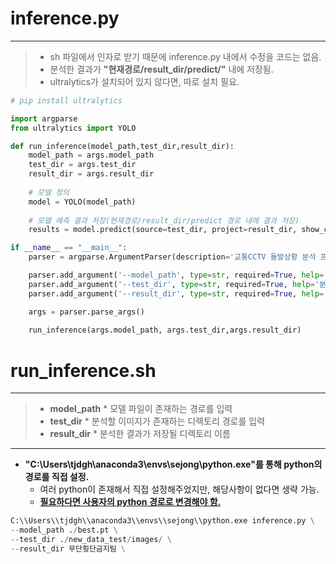 # inference.py
---
>* sh 파일에서 인자로 받기 때문에 inference.py 내에서 수정을 코드는 없음.
>* 분석한 결과가 __"현재경로/result_dir/predict/"__ 내에 저장됨.
>* ultralytics가 설치되어 있지 않다면, 따로 설치 필요.


```python
# pip install ultralytics
```


```python
import argparse
from ultralytics import YOLO

def run_inference(model_path,test_dir,result_dir):
    model_path = args.model_path
    test_dir = args.test_dir
    result_dir = args.result_dir
    
    # 모델 정의
    model = YOLO(model_path)
    
    # 모델 예측 결과 저장(현재경로/result_dir/predict 경로 내에 결과 저장)
    results = model.predict(source=test_dir, project=result_dir, show_conf=False, save_txt=True, save=True)

if __name__ == "__main__":
    parser = argparse.ArgumentParser(description='교통CCTV 돌발상황 분석 프로그램')

    parser.add_argument('--model_path', type=str, required=True, help='모델 파일 경로를 입력하세요.')
    parser.add_argument('--test_dir', type=str, required=True, help='분석할 이미지 디렉토리 경로를 입력하세요.')
    parser.add_argument('--result_dir', type=str, required=True, help='분석한 결과가 저장될 디렉토리 이름을 입력하세요.')    

    args = parser.parse_args()
    
    run_inference(args.model_path, args.test_dir,args.result_dir)

```

# run_inference.sh
---
>* __model_path__
    * 모델 파일이 존재하는 경로를 입력
>* __test_dir__
    * 분석할 이미지가 존재하는 디렉토리 경로를 입력
>* __result_dir__
    * 분석한 결과가 저장될 디렉토리 이름
---
* __"C:\\Users\\tjdgh\\anaconda3\\envs\\sejong\\python.exe"를 통해 python의 경로를 직접 설정.__
    * 여러 python이 존재해서 직접 설정해주었지만, 해당사항이 없다면 생략 가능.
    * <u>__필요하다면 사용자의 python 경로로 변경해야 함.__</u>


```python
C:\\Users\\tjdgh\\anaconda3\\envs\\sejong\\python.exe inference.py \
--model_path ./best.pt \
--test_dir ./new_data_test/images/ \
--result_dir 무단횡단금지팀 \
```
